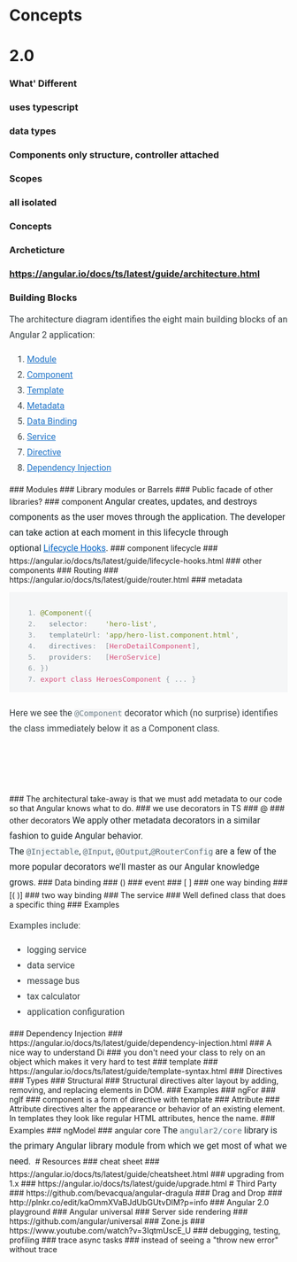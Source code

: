 # Concepts
# 2.0
### What' Different
### uses typescript
### data types
### Components only structure, controller attached
### Scopes
### all isolated
### Concepts
### Archeticture
### https://angular.io/docs/ts/latest/guide/architecture.html
### Building Blocks
<p style="box-sizing: border-box; line-height: 28px; margin-bottom: 16px; font-size: 16px; opacity: 0.87; padding: 0px; color: rgb(26, 35, 38); font-family: Roboto, 'Helvetica Neue Light', 'Helvetica Neue', Helvetica, Arial, 'Lucida Grande', sans-serif;">The architecture diagram identifies the eight main building blocks of an Angular 2 application:</p><ol style="box-sizing: border-box; margin-bottom: 16px; margin-left: 0px; font-size: 16px; opacity: 0.87; line-height: 28px; padding-left: 32px; color: rgb(26, 35, 38); font-family: Roboto, 'Helvetica Neue Light', 'Helvetica Neue', Helvetica, Arial, 'Lucida Grande', sans-serif;"><li style="box-sizing: border-box;"><a href="https://angular.io/docs/ts/latest/guide/architecture.html#module" style="box-sizing: border-box; outline: 0px; color: rgb(2, 98, 194); background: 0px 0px transparent;">Module</a></li><li style="box-sizing: border-box;"><a href="https://angular.io/docs/ts/latest/guide/architecture.html#component" style="box-sizing: border-box; outline: 0px; color: rgb(2, 98, 194); background: 0px 0px transparent;">Component</a></li><li style="box-sizing: border-box;"><a href="https://angular.io/docs/ts/latest/guide/architecture.html#template" style="box-sizing: border-box; outline: 0px; color: rgb(2, 98, 194); background: 0px 0px transparent;">Template</a></li><li style="box-sizing: border-box;"><a href="https://angular.io/docs/ts/latest/guide/architecture.html#metadata" style="box-sizing: border-box; outline: 0px; color: rgb(2, 98, 194); background: 0px 0px transparent;">Metadata</a></li><li style="box-sizing: border-box;"><a href="https://angular.io/docs/ts/latest/guide/architecture.html#data-binding" style="box-sizing: border-box; outline: 0px; color: rgb(2, 98, 194); background: 0px 0px transparent;">Data Binding</a></li><li style="box-sizing: border-box;"><a href="https://angular.io/docs/ts/latest/guide/architecture.html#service" style="box-sizing: border-box; outline: 0px; color: rgb(2, 98, 194); background: 0px 0px transparent;">Service</a></li><li style="box-sizing: border-box;"><a href="https://angular.io/docs/ts/latest/guide/architecture.html#directive" style="box-sizing: border-box; outline: 0px; color: rgb(2, 98, 194); background: 0px 0px transparent;">Directive</a></li><li style="box-sizing: border-box;"><a href="https://angular.io/docs/ts/latest/guide/architecture.html#dependency-injection" style="box-sizing: border-box; outline: 0px; color: rgb(2, 98, 194); background: 0px 0px transparent;">Dependency Injection</a></li></ol>
### Modules
### Library modules or Barrels
### Public facade of other libraries?
### component
<span style="color: rgb(26, 35, 38); font-family: Roboto, 'Helvetica Neue Light', 'Helvetica Neue', Helvetica, Arial, 'Lucida Grande', sans-serif; font-size: 16px; line-height: 28px;">Angular creates, updates, and destroys components as the user moves through the application. The developer can take action at each moment in this lifecycle through optional&nbsp;</span><a href="https://angular.io/docs/ts/latest/guide/lifecycle-hooks.html" style="box-sizing: border-box; outline: 0px; color: rgb(2, 98, 194); font-family: Roboto, 'Helvetica Neue Light', 'Helvetica Neue', Helvetica, Arial, 'Lucida Grande', sans-serif; font-size: 16px; line-height: 28px; background-image: initial; background-attachment: initial; background-size: initial; background-origin: initial; background-clip: initial; background-position: 0px 0px; background-repeat: initial;">Lifecycle Hooks</a><span style="color: rgb(26, 35, 38); font-family: Roboto, 'Helvetica Neue Light', 'Helvetica Neue', Helvetica, Arial, 'Lucida Grande', sans-serif; font-size: 16px; line-height: 28px;">.</span>
### component lifecycle
### https://angular.io/docs/ts/latest/guide/lifecycle-hooks.html
### other components
### Routing
### https://angular.io/docs/ts/latest/guide/router.html
### metadata
<code-example language="ts" format="linenums" style="box-sizing: border-box; color: rgb(26, 35, 38); font-family: Roboto, 'Helvetica Neue Light', 'Helvetica Neue', Helvetica, Arial, 'Lucida Grande', sans-serif; line-height: normal;"><pre class="prettyprint linenums lang-ts prettyprinted" style="box-sizing: border-box; overflow: auto; font-family: Monaco, 'Lucida Console', monospace; color: rgb(92, 112, 122); width: auto; position: relative; line-height: 24px; margin-bottom: 24px; border-top-left-radius: 0px; border-top-right-radius: 0px; padding: 0px; background: rgb(245, 246, 247);"><ol class="linenums" style="box-sizing: border-box; margin-bottom: 0px; margin-left: 0px; opacity: 0.87; line-height: 28px; padding: 16px 32px 16px 56px; overflow: auto; background-image: initial; background-attachment: initial; background-size: initial; background-origin: initial; background-clip: initial; background-position: initial; background-repeat: initial;"><li class="L0" style="box-sizing: border-box; color: rgb(122, 139, 148); margin-bottom: 5px; line-height: normal; list-style-type: decimal; font-size: 12px; background: none;"><code ng-non-bindable="" style="box-sizing: border-box; font-family: Monaco, 'Lucida Console', monospace; font-size: 13px; border-radius: 2px; color: rgb(92, 112, 122); background-image: none; background-attachment: initial; background-size: initial; background-origin: initial; background-clip: initial; background-position: initial; background-repeat: initial;"><span class="lit" style="box-sizing: border-box; color: rgb(100, 127, 17);">@Component</span><span class="pun" style="box-sizing: border-box; color: rgb(122, 139, 148);">({</span></code></li><li class="L1" style="box-sizing: border-box; color: rgb(122, 139, 148); margin-bottom: 5px; line-height: normal; list-style-type: decimal; font-size: 12px; background: none;"><code ng-non-bindable="" style="box-sizing: border-box; font-family: Monaco, 'Lucida Console', monospace; font-size: 13px; border-radius: 2px; color: rgb(92, 112, 122); background-image: none; background-attachment: initial; background-size: initial; background-origin: initial; background-clip: initial; background-position: initial; background-repeat: initial;"><span class="pln" style="box-sizing: border-box;">  selector</span><span class="pun" style="box-sizing: border-box; color: rgb(122, 139, 148);">:</span><span class="pln" style="box-sizing: border-box;">    </span><span class="str" style="box-sizing: border-box; color: rgb(100, 127, 17);">'hero-list'</span><span class="pun" style="box-sizing: border-box; color: rgb(122, 139, 148);">,</span></code></li><li class="L2" style="box-sizing: border-box; color: rgb(122, 139, 148); margin-bottom: 5px; line-height: normal; list-style-type: decimal; font-size: 12px; background: none;"><code ng-non-bindable="" style="box-sizing: border-box; font-family: Monaco, 'Lucida Console', monospace; font-size: 13px; border-radius: 2px; color: rgb(92, 112, 122); background-image: none; background-attachment: initial; background-size: initial; background-origin: initial; background-clip: initial; background-position: initial; background-repeat: initial;"><span class="pln" style="box-sizing: border-box;">  templateUrl</span><span class="pun" style="box-sizing: border-box; color: rgb(122, 139, 148);">:</span><span class="pln" style="box-sizing: border-box;"> </span><span class="str" style="box-sizing: border-box; color: rgb(100, 127, 17);">'app/hero-list.component.html'</span><span class="pun" style="box-sizing: border-box; color: rgb(122, 139, 148);">,</span></code></li><li class="L3" style="box-sizing: border-box; color: rgb(122, 139, 148); margin-bottom: 5px; line-height: normal; list-style-type: decimal; font-size: 12px; background: none;"><code ng-non-bindable="" style="box-sizing: border-box; font-family: Monaco, 'Lucida Console', monospace; font-size: 13px; border-radius: 2px; color: rgb(92, 112, 122); background-image: none; background-attachment: initial; background-size: initial; background-origin: initial; background-clip: initial; background-position: initial; background-repeat: initial;"><span class="pln" style="box-sizing: border-box;">  directives</span><span class="pun" style="box-sizing: border-box; color: rgb(122, 139, 148);">:</span><span class="pln" style="box-sizing: border-box;">  </span><span class="pun" style="box-sizing: border-box; color: rgb(122, 139, 148);">[</span><span class="typ" style="box-sizing: border-box; color: rgb(212, 54, 105);">HeroDetailComponent</span><span class="pun" style="box-sizing: border-box; color: rgb(122, 139, 148);">],</span></code></li><li class="L4" style="box-sizing: border-box; color: rgb(122, 139, 148); margin-bottom: 5px; line-height: normal; list-style-type: decimal; font-size: 12px; background: none;"><code ng-non-bindable="" style="box-sizing: border-box; font-family: Monaco, 'Lucida Console', monospace; font-size: 13px; border-radius: 2px; color: rgb(92, 112, 122); background-image: none; background-attachment: initial; background-size: initial; background-origin: initial; background-clip: initial; background-position: initial; background-repeat: initial;"><span class="pln" style="box-sizing: border-box;">  providers</span><span class="pun" style="box-sizing: border-box; color: rgb(122, 139, 148);">:</span><span class="pln" style="box-sizing: border-box;">   </span><span class="pun" style="box-sizing: border-box; color: rgb(122, 139, 148);">[</span><span class="typ" style="box-sizing: border-box; color: rgb(212, 54, 105);">HeroService</span><span class="pun" style="box-sizing: border-box; color: rgb(122, 139, 148);">]</span></code></li><li class="L5" style="box-sizing: border-box; color: rgb(122, 139, 148); margin-bottom: 5px; line-height: normal; list-style-type: decimal; font-size: 12px; background: none;"><code ng-non-bindable="" style="box-sizing: border-box; font-family: Monaco, 'Lucida Console', monospace; font-size: 13px; border-radius: 2px; color: rgb(92, 112, 122); background-image: none; background-attachment: initial; background-size: initial; background-origin: initial; background-clip: initial; background-position: initial; background-repeat: initial;"><span class="pun" style="box-sizing: border-box; color: rgb(122, 139, 148);">})</span></code></li><li class="L6" style="box-sizing: border-box; color: rgb(122, 139, 148); margin-bottom: 0px; line-height: normal; list-style-type: decimal; font-size: 12px; background: none;"><code ng-non-bindable="" style="box-sizing: border-box; font-family: Monaco, 'Lucida Console', monospace; font-size: 13px; border-radius: 2px; color: rgb(92, 112, 122); background-image: none; background-attachment: initial; background-size: initial; background-origin: initial; background-clip: initial; background-position: initial; background-repeat: initial;"><span class="kwd" style="box-sizing: border-box; color: rgb(212, 54, 105);">export</span><span class="pln" style="box-sizing: border-box;"> </span><span class="kwd" style="box-sizing: border-box; color: rgb(212, 54, 105);">class</span><span class="pln" style="box-sizing: border-box;"> </span><span class="typ" style="box-sizing: border-box; color: rgb(212, 54, 105);">HeroesComponent</span><span class="pln" style="box-sizing: border-box;"> </span><span class="pun" style="box-sizing: border-box; color: rgb(122, 139, 148);">{</span><span class="pln" style="box-sizing: border-box;"> </span><span class="pun" style="box-sizing: border-box; color: rgb(122, 139, 148);">...</span><span class="pln" style="box-sizing: border-box;"> </span><span class="pun" style="box-sizing: border-box; color: rgb(122, 139, 148);">}</span></code></li></ol></pre></code-example><p style="box-sizing: border-box; line-height: 28px; margin-bottom: 16px; font-size: 16px; opacity: 0.87; padding: 0px; color: rgb(26, 35, 38); font-family: Roboto, 'Helvetica Neue Light', 'Helvetica Neue', Helvetica, Arial, 'Lucida Grande', sans-serif;">Here we see the&nbsp;<code style="box-sizing: border-box; font-family: Monaco, 'Lucida Console', monospace; font-size: 14.4px; border-radius: 2px; color: rgb(92, 112, 122); padding-top: 0px; padding-bottom: 0px; background: rgb(245, 246, 247);">@Component</code>&nbsp;decorator which (no surprise) identifies the class immediately below it as a Component class.</p><p style="box-sizing: border-box; line-height: 28px; margin-bottom: 16px; font-size: 16px; opacity: 0.87; padding: 0px; color: rgb(26, 35, 38); font-family: Roboto, 'Helvetica Neue Light', 'Helvetica Neue', Helvetica, Arial, 'Lucida Grande', sans-serif;"><br></p><p style="box-sizing: border-box; line-height: 28px; margin-bottom: 16px; font-size: 16px; opacity: 0.87; padding: 0px; color: rgb(26, 35, 38); font-family: Roboto, 'Helvetica Neue Light', 'Helvetica Neue', Helvetica, Arial, 'Lucida Grande', sans-serif;"><br></p>
### The architectural take-away is that we must add metadata to our code so that Angular knows what to do.
### we use decorators in TS
### @
### other decorators
<span style="color: rgb(26, 35, 38); font-family: Roboto, 'Helvetica Neue Light', 'Helvetica Neue', Helvetica, Arial, 'Lucida Grande', sans-serif; font-size: 16px; line-height: 28px;">We apply other metadata decorators in a similar fashion to guide Angular behavior. The&nbsp;</span><code style="box-sizing: border-box; font-family: Monaco, 'Lucida Console', monospace; font-size: 14.4px; border-radius: 2px; color: rgb(92, 112, 122); padding-top: 0px; padding-bottom: 0px; line-height: 28px; white-space: normal; background: rgb(245, 246, 247);">@Injectable</code><span style="color: rgb(26, 35, 38); font-family: Roboto, 'Helvetica Neue Light', 'Helvetica Neue', Helvetica, Arial, 'Lucida Grande', sans-serif; font-size: 16px; line-height: 28px;">,&nbsp;</span><code style="box-sizing: border-box; font-family: Monaco, 'Lucida Console', monospace; font-size: 14.4px; border-radius: 2px; color: rgb(92, 112, 122); padding-top: 0px; padding-bottom: 0px; line-height: 28px; white-space: normal; background: rgb(245, 246, 247);">@Input</code><span style="color: rgb(26, 35, 38); font-family: Roboto, 'Helvetica Neue Light', 'Helvetica Neue', Helvetica, Arial, 'Lucida Grande', sans-serif; font-size: 16px; line-height: 28px;">,&nbsp;</span><code style="box-sizing: border-box; font-family: Monaco, 'Lucida Console', monospace; font-size: 14.4px; border-radius: 2px; color: rgb(92, 112, 122); padding-top: 0px; padding-bottom: 0px; line-height: 28px; white-space: normal; background: rgb(245, 246, 247);">@Output</code><span style="color: rgb(26, 35, 38); font-family: Roboto, 'Helvetica Neue Light', 'Helvetica Neue', Helvetica, Arial, 'Lucida Grande', sans-serif; font-size: 16px; line-height: 28px;">,</span><code style="box-sizing: border-box; font-family: Monaco, 'Lucida Console', monospace; font-size: 14.4px; border-radius: 2px; color: rgb(92, 112, 122); padding-top: 0px; padding-bottom: 0px; line-height: 28px; white-space: normal; background: rgb(245, 246, 247);">@RouterConfig</code><span style="color: rgb(26, 35, 38); font-family: Roboto, 'Helvetica Neue Light', 'Helvetica Neue', Helvetica, Arial, 'Lucida Grande', sans-serif; font-size: 16px; line-height: 28px;">&nbsp;are a few of the more popular decorators we'll master as our Angular knowledge grows.</span>
### Data binding
### ()
### event
### [ ] 
### one way binding
### [( )]
### two way binding
### The service
### Well defined class that does a specific thing
### Examples
<p style="box-sizing: border-box; line-height: 28px; margin-bottom: 16px; font-size: 16px; opacity: 0.87; padding: 0px; color: rgb(26, 35, 38); font-family: Roboto, 'Helvetica Neue Light', 'Helvetica Neue', Helvetica, Arial, 'Lucida Grande', sans-serif;">Examples include:</p><ul style="box-sizing: border-box; margin-bottom: 16px; margin-left: 0px; font-size: 16px; opacity: 0.87; line-height: 28px; padding-left: 32px; color: rgb(26, 35, 38); font-family: Roboto, 'Helvetica Neue Light', 'Helvetica Neue', Helvetica, Arial, 'Lucida Grande', sans-serif;"><li style="box-sizing: border-box;">logging service</li><li style="box-sizing: border-box;">data service</li><li style="box-sizing: border-box;">message bus</li><li style="box-sizing: border-box;">tax calculator</li><li style="box-sizing: border-box;">application configuration</li></ul>
### Dependency Injection
### https://angular.io/docs/ts/latest/guide/dependency-injection.html
### A nice way to understand Di
### you don't need your class to rely on an object which makes it very hard to test
### template
### https://angular.io/docs/ts/latest/guide/template-syntax.html
### Directives
### Types
### Structural
### Structural directives alter layout by adding, removing, and replacing elements in DOM.
### Examples
### ngFor
### ngIf
### component is a form of directive with template
### Attribute
### Attribute directives alter the appearance or behavior of an existing element. In templates they look like regular HTML attributes, hence the name.
### Examples
### ngModel
### angular core
<span style="color: rgb(26, 35, 38); font-family: Roboto, 'Helvetica Neue Light', 'Helvetica Neue', Helvetica, Arial, 'Lucida Grande', sans-serif; font-size: 16px; line-height: 28px;">The&nbsp;</span><code style="box-sizing: border-box; font-family: Monaco, 'Lucida Console', monospace; font-size: 14.4px; border-radius: 2px; color: rgb(92, 112, 122); padding-top: 0px; padding-bottom: 0px; line-height: 28px; white-space: normal; background: rgb(245, 246, 247);">angular2/core</code><span style="color: rgb(26, 35, 38); font-family: Roboto, 'Helvetica Neue Light', 'Helvetica Neue', Helvetica, Arial, 'Lucida Grande', sans-serif; font-size: 16px; line-height: 28px;">&nbsp;library is the primary Angular library module from which we get most of what we need.&nbsp;</span>
# Resources
### cheat sheet
### https://angular.io/docs/ts/latest/guide/cheatsheet.html
### upgrading from 1.x
### https://angular.io/docs/ts/latest/guide/upgrade.html
# Third Party
### https://github.com/bevacqua/angular-dragula
### Drag and Drop
### http://plnkr.co/edit/kaOmmXVaBJdUbGUtvDlM?p=info
### Angular 2.0 playground
### Angular universal
### Server side rendering
### https://github.com/angular/universal
### Zone.js
### https://www.youtube.com/watch?v=3IqtmUscE_U
### debugging, testing, profiling
### trace async tasks
### instead of seeing a "throw new error" without trace
